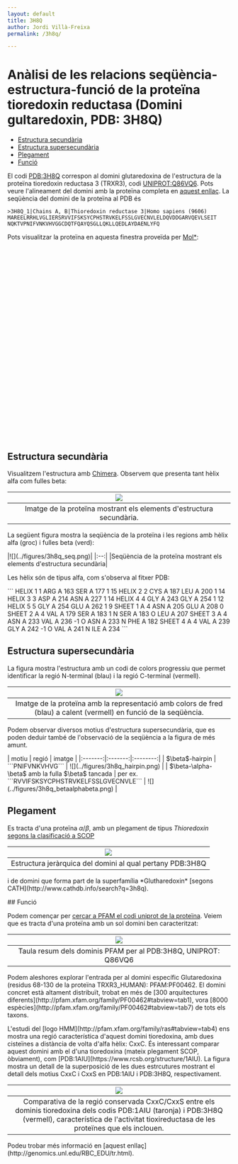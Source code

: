```yaml
---
layout: default
title: 3H8Q
author: Jordi Villà-Freixa
permalink: /3h8q/

---
```

 <head>
    <meta charset="utf-8">
    <title>{{ page.title }}</title>
<script src="https://cdn.jsdelivr.net/npm/babel-polyfill/dist/polyfill.min.js"></script>
    <!-- Web component polyfill (only loads what it needs) -->
<script src="https://cdn.jsdelivr.net/npm/@webcomponents/webcomponentsjs/webcomponents-lite.js" charset="utf-8"></script>
    <!-- Required to polyfill modern browsers as code is ES5 for IE... -->
<script src="https://cdn.jsdelivr.net/npm/@webcomponents/webcomponentsjs/custom-elements-es5-adapter.js" charset="utf-8"></script>

<link rel="stylesheet" type="text/css" href="https://www.ebi.ac.uk/pdbe/pdb-component-library/css/pdbe-molstar-1.2.1.css">
<script type="text/javascript" src="https://www.ebi.ac.uk/pdbe/pdb-component-library/js/pdbe-molstar-component-1.2.1.js"></script>
<style>
        #myViewer{
          float:none;
          width:400px;
          height:400px;
          position:relative;
        }
    </style>
  </head>

<h1> Anàlisi de les relacions seqüència-estructura-funció de la proteïna tioredoxin reductasa (Domini gultaredoxin, PDB: 3H8Q)</h1>

- [Estructura secundària](#estructura-secundària)
- [Estructura supersecundària](#estructura-supersecundària)
- [Plegament](#plegament)
- [Funció](#funció)


 El codi [PDB:3H8Q](https://www.rcsb.org/structure/3h8q) correspon al domini glutaredoxina de l'estructura de la proteïna tioredoxin reductasa 3 (TRXR3), codi [UNIPROT:Q86VQ6](https://www.uniprot.org/uniprot/Q86VQ6). Pots veure l'alineament del domini amb la proteïna completa en [aquest enllaç](../figures/3h8q_align.html). La seqüència del domini de la proteïna al PDB és


```fasta
>3H8Q_1|Chains A, B|Thioredoxin reductase 3|Homo sapiens (9606)
MAREELRRHLVGLIERSRVVIFSKSYCPHSTRVKELFSSLGVECNVLELDQVDDGARVQEVLSEIT
NQKTVPNIFVNKVHVGGCDQTFQAYQSGLLQKLLQEDLAYDAENLYFQ
```

Pots visualitzar la proteïna en aquesta finestra proveïda per [Mol*](https://molstar.org):

<p>
<div id="myViewer">
<pdbe-molstar id="pdbeMolstarComponent" molecule-id="3h8q" hide-controls="true"></pdbe-molstar>
</div>
</p>
<br>  

## Estructura secundària

Visualitzem l'estructura amb  [Chimera](../code/3h8q.py). Observem que presenta tant hèlix alfa com fulles beta:

|![](../figures/3h8q_2nd.png)|
|:--:|
|Imatge de la proteïna mostrant els elements d'estructura secundària.|
<p>
La següent figura mostra la seqüència de la proteïna i les regions amb hèlix alfa (groc) i fulles beta (verd):
</p>
|![](../figures/3h8q_seq.png)|
|:--:|
|Seqüència de la proteïna mostrant els elements d'estructura secundària|
<p>
Les hèlix són de tipus alfa, com s'observa al fitxer PDB:
</p>
```
HELIX    1   1 ARG A  163  SER A  177  1                                  15    
HELIX    2   2 CYS A  187  LEU A  200  1                                  14    
HELIX    3   3 ASP A  214  ASN A  227  1                                  14    
HELIX    4   4 GLY A  243  GLY A  254  1                                  12    
HELIX    5   5 GLY A  254  GLU A  262  1                                   9    
SHEET    1   A 4 ASN A 205  GLU A 208  0                                        
SHEET    2   A 4 VAL A 179  SER A 183  1  N  SER A 183   O  LEU A 207           
SHEET    3   A 4 ASN A 233  VAL A 236 -1  O  ASN A 233   N  PHE A 182           
SHEET    4   A 4 VAL A 239  GLY A 242 -1  O  VAL A 241   N  ILE A 234           
```

## Estructura supersecundària

La figura mostra l'estructura amb un codi de colors progressiu que permet identificar la regió N-terminal (blau) i la regió C-terminal (vermell).

|![](../figures/3h8q_rainbow.png)|
|:--:|
|Imatge de la proteïna amb la representació amb colors de fred (blau) a calent (vermell) en funció de la seqüència.|
<p>
 Podem observar diversos motius d'estructura supersecundària, que es poden deduir també de l'observació de la seqüència a la figura de més amunt.
</p>
| motiu | regió | imatge |
|:-------:|:-------:|:--------:|
|   $\beta$-hairpin    |   ```PNIFVNKVHVG```    |   ![](../figures/3h8q_hairpin.png)     |
|    $\beta-\alpha-\beta$ amb la fulla $\beta$ tancada  |  per ex.  ```RVVIFSKSYCPHSTRVKELFSSLGVECNVLE```   |    ![](../figures/3h8q_betaalphabeta.png)       |


## Plegament

Es tracta d'una proteïna $\alpha/\beta$, amb un plegament de tipus *Thioredoxin* [segons la clasificació a SCOP](https://scop.mrc-lmb.cam.ac.uk/term/8075859)

|![](../figures/3H8Q_SCOP.png)|
|:--:|
|Estructura jeràrquica del domini al qual pertany PDB:3H8Q|
<p>
i de domini que forma part de la superfamília *Glutharedoxin* [segons CATH](http://www.cathdb.info/search?q=3h8q).
</p>
## Funció

Podem començar per [cercar a PFAM el codi uniprot de la proteïna](http://pfam.xfam.org/protein/Q86VQ6). Veiem que es tracta d'una proteïna amb un sol domini ben caracteritzat:

|![](../figures/3h8q_pfam1.png)|
|:--:|
|Taula resum dels dominis PFAM per al PDB:3H8Q, UNIPROT: Q86VQ6|
<p>
Podem aleshores explorar l'entrada per al domini específic Glutaredoxina (residus 68-130 de la proteïna TRXR3_HUMAN): PFAM:PF00462. El domini concret  està altament distribuït, trobat en més de [300 arquitectures diferents](http://pfam.xfam.org/family/PF00462#tabview=tab1), vora [8000 espècies](http://pfam.xfam.org/family/PF00462#tabview=tab7) de tots els taxons.
</p>
L'estudi del [logo HMM](http://pfam.xfam.org/family/ras#tabview=tab4) ens mostra una regió característica d'aquest domini tioredoxina, amb dues cisteïnes a distància de volta d'alfa hèlix: CxxC.  És interessant comparar aquest domini amb el d'una tioredoxina (mateix plegament SCOP, òbviament), com [PDB:1AIU](https://www.rcsb.org/structure/1AIU). La figura mostra un detall de la superposició de les dues estrcutures mostrant el detall dels motius CxxC i CxxS en PDB:1AIU i PDB:3H8Q, respectivament.

|![](../figures/3h8q_vs_1aiu.png)|
|:--:|
|Comparativa de la regió conservada  CxxC/CxxS entre els dominis tioredoxina dels codis PDB:1AIU (taronja) i PDB:3H8Q (vermell), característica de l'activitat tioxireductasa de les proteïnes que els inclouen.|
<p>
Podeu trobar més informació en [aquest enllaç](http://genomics.unl.edu/RBC_EDU/tr.html).
</p>